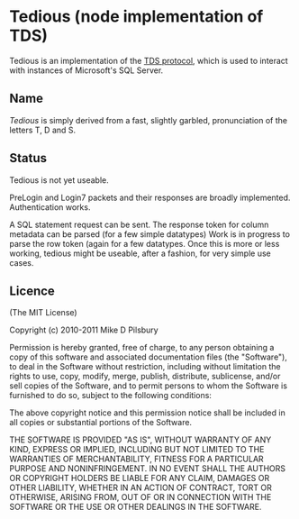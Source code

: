 Tedious (node implementation of TDS)
====================================

Tedious is an implementation of the [TDS protocol](http://msdn.microsoft.com/en-us/library/dd304523.aspx),
which is used to interact with instances of Microsoft's SQL Server.

Name
----
_Tedious_ is simply derived from a fast, slightly garbled, pronunciation of the letters T, D and S. 

Status
------
Tedious is not yet useable.

PreLogin and Login7 packets and their responses are broadly implemented.
Authentication works.

A SQL statement request can be sent.
The response token for column metadata can be parsed (for a few simple datatypes)
Work is in progress to parse the row token (again for a few datatypes.
Once this is more or less working, tedious might be useable, after a fashion, for very simple use cases.

Licence
-------
(The MIT License)

Copyright (c) 2010-2011 Mike D Pilsbury

Permission is hereby granted, free of charge, to any person obtaining a copy of this software and associated documentation files (the "Software"), to deal in the Software without restriction, including without limitation the rights to use, copy, modify, merge, publish, distribute, sublicense, and/or sell copies of the Software, and to permit persons to whom the Software is furnished to do so, subject to the following conditions:

The above copyright notice and this permission notice shall be included in all copies or substantial portions of the Software.

THE SOFTWARE IS PROVIDED "AS IS", WITHOUT WARRANTY OF ANY KIND, EXPRESS OR IMPLIED, INCLUDING BUT NOT LIMITED TO THE WARRANTIES OF MERCHANTABILITY, FITNESS FOR A PARTICULAR PURPOSE AND NONINFRINGEMENT. IN NO EVENT SHALL THE AUTHORS OR COPYRIGHT HOLDERS BE LIABLE FOR ANY CLAIM, DAMAGES OR OTHER LIABILITY, WHETHER IN AN ACTION OF CONTRACT, TORT OR OTHERWISE, ARISING FROM, OUT OF OR IN CONNECTION WITH THE SOFTWARE OR THE USE OR OTHER DEALINGS IN THE SOFTWARE.
